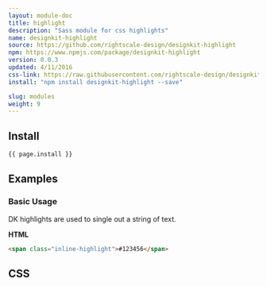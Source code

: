 ```yaml
---
layout: module-doc
title: highlight
description: "Sass module for css highlights"
name: designkit-highlight
source: https://github.com/rightscale-design/designkit-highlight
npm: https://www.npmjs.com/package/designkit-highlight
version: 0.0.3
updated: 4/11/2016
css-link: https://raw.githubusercontent.com/rightscale-design/designkit-highlight/master/css/designkit-highlight.css
install: "npm install designkit-highlight --save"

slug: modules
weight: 9
---
```


## Install

```bash
{{ page.install }}
```

## Examples

### Basic Usage

DK highlights are used to single out a string of text.

**HTML**

```html
<span class="inline-highlight">#123456</span>
```

## CSS

<div class="snippet">
  <pre id="css_contents" class="highlighter-rouge snippet-css"><code class="css"></code></pre>
</div>
